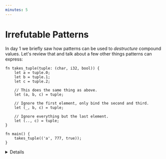 ```yaml
---
minutes: 5
---
```


# Irrefutable Patterns

In day 1 we briefly saw how patterns can be used to _destructure_ compound
values. Let's review that and talk about a few other things patterns can
express:

```rust,editable
fn takes_tuple(tuple: (char, i32, bool)) {
    let a = tuple.0;
    let b = tuple.1;
    let c = tuple.2;

    // This does the same thing as above.
    let (a, b, c) = tuple;

    // Ignore the first element, only bind the second and third.
    let (_, b, c) = tuple;

    // Ignore everything but the last element.
    let (.., c) = tuple;
}

fn main() {
    takes_tuple(('a', 777, true));
}
```

<details>

- All of the demonstrated patterns are _irrefutable_, meaning that they will
  always match the value on the right hand side.

- Patterns are type-specific, including irrefutable patterns. Try adding or
  removing an element to the tuple and look at the resulting compiler errors.

- Variable names are patterns that always match and which bind the matched value
  into a new variable with that name.

- `_` is a pattern that always matches any value, discarding the matched value.

- `..` allows you to ignore multiple values at once.

## More to Explore

- You can also demonstrate more advanced usages of `..`, such as ignoring the
  middle elements of a tuple.

  ```rust
  fn takes_tuple(tuple: (char, i32, bool, u8)) {
      let (first, .., last) = tuple;
  }
  ```

- All of these patterns work with arrays as well:

  ```rust
  fn takes_array(array: [u8; 5]) {
      let [first, .., last] = array;
  }
  ```

</details>
